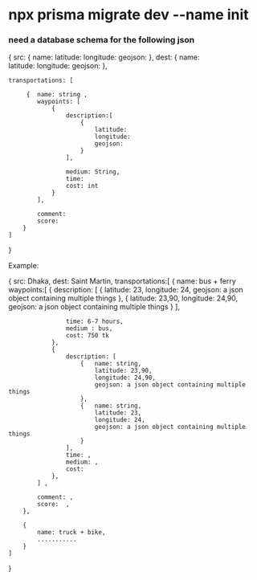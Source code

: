 # npx prisma migrate dev --name init

### need a database schema for the following json

{
src: { name:
latitude:
longitude:
geojson:
},
dest: { name:  
 latitude:
 longitude:
 geojson:
},

    transportations: [

         {  name: string ,
            waypoints: [
                {
                    description:[
                        {
                            latitude:
                            longitude:
                            geojson:
                        }
                    ],

                    medium: String,
                    time:
                    cost: int
                }
            ],

            comment:
            score:
        }
    ]

}

Example:

{
src: Dhaka,
dest: Saint Martin,
transportations:[
{
name: bus + ferry
waypoints:[
{
description: [
{
 latitude: 23,
longitude: 24,
geojson: a json object containing multiple things
},
{
 latitude: 23,90,
longitude: 24,90,
geojson: a json object containing multiple things
}
],

                    time: 6-7 hours,
                    medium : bus,
                    cost: 750 tk
                },
                {
                    description: [
                        {   name: string,
                            latitude: 23,90,
                            longitude: 24,90,
                            geojson: a json object containing multiple things
                        },
                        {   name: string,
                            latitude: 23,
                            longitude: 24,
                            geojson: a json object containing multiple things
                        }
                    ],
                    time: ,
                    medium: ,
                    cost:
                },
            ] ,

            comment: ,
            score:  ,
        },

        {
            name: truck + bike,
            ...........
        }
    ]

}
